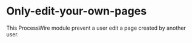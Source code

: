 Only-edit-your-own-pages
========================

This ProcessWire module prevent a user edit a page created by another user.
